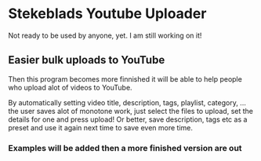 # Stekeblads Youtube Uploader
Not ready to be used by anyone, yet. I am still working on it!

## Easier bulk uploads to YouTube
Then this program becomes more finnished it will be able to help people who upload alot of videos to YouTube. 

By automatically setting video title, description, tags, playlist, category, ... the user saves alot of monotone work,
just select the files to upload, set the details for one and press upload! Or better, save description, tags etc as a preset and
use it again next time to save even more time.

### Examples will be added then a more finished version are out

